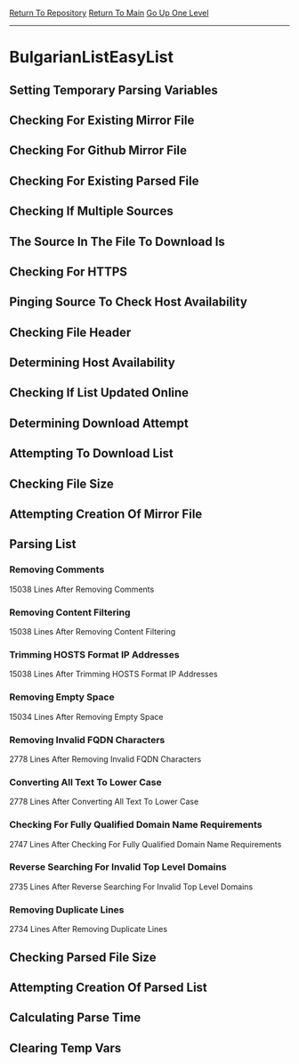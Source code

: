 [Return To Repository](https://github.com/deathbybandaid/piholeparser/)
[Return To Main](https://github.com/deathbybandaid/piholeparser/blob/master/RecentRunLogs/Mainlog.md)
[Go Up One Level](https://github.com/deathbybandaid/piholeparser/blob/master/RecentRunLogs/TopLevelScripts/30-Processing-External-Blacklists.md)
____________________________________
# BulgarianListEasyList
## Setting Temporary Parsing Variables
## Checking For Existing Mirror File
## Checking For Github Mirror File
## Checking For Existing Parsed File
## Checking If Multiple Sources
## The Source In The File To Download Is
## Checking For HTTPS
## Pinging Source To Check Host Availability
## Checking File Header
## Determining Host Availability
## Checking If List Updated Online
## Determining Download Attempt
## Attempting To Download List
## Checking File Size
## Attempting Creation Of Mirror File
## Parsing List
### Removing Comments
15038 Lines After Removing Comments
### Removing Content Filtering
15038 Lines After Removing Content Filtering
### Trimming HOSTS Format IP Addresses
15038 Lines After Trimming HOSTS Format IP Addresses
### Removing Empty Space
15034 Lines After Removing Empty Space
### Removing Invalid FQDN Characters
2778 Lines After Removing Invalid FQDN Characters
### Converting All Text To Lower Case
2778 Lines After Converting All Text To Lower Case
### Checking For Fully Qualified Domain Name Requirements
2747 Lines After Checking For Fully Qualified Domain Name Requirements
### Reverse Searching For Invalid Top Level Domains
2735 Lines After Reverse Searching For Invalid Top Level Domains
### Removing Duplicate Lines
2734 Lines After Removing Duplicate Lines
## Checking Parsed File Size
## Attempting Creation Of Parsed List
## Calculating Parse Time
## Clearing Temp Vars
